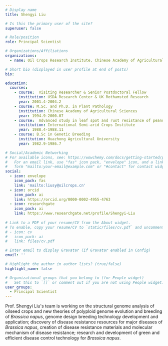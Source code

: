 ```yaml
---
# Display name
title: Shengyi Liu

# Is this the primary user of the site?
superuser: false

# Role/position
role: Principal Scientist

# Organizations/Affiliations
organizations:
  - name: Oil Crops Research Institute, Chinese Academy of Agricultural Sciences

# Short bio (displayed in user profile at end of posts)
bio: 

education:
  courses:
    - course:  Visiting Researcher & Senior Postdoctoral Fellow
      institution: USDA Research Center & UK Rothamsted Research 
      year: 2001.4-2004.2
    - course: M.Sc. and Ph.D. in Plant Pathology
      institution: Chinese Academy of Agricultural Sciences
      year: 1994.9-2000.07
    - course:  Advanced study in leaf spot and rust resistance of peanuts
      institution: International Semi-arid Crops Institute
      year: 1988.4-1988.11
    - course: B.Sc in Genetic Breeding
      institution: Huazhong Agricultural University
      year: 1982.9-1986.7

# Social/Academic Networking
# For available icons, see: https://wowchemy.com/docs/getting-started/page-builder/#icons
#   For an email link, use "fas" icon pack, "envelope" icon, and a link in the
#   form "mailto:your-email@example.com" or "#contact" for contact widget.
social:
  - icon: envelope
    icon_pack: fas
    link: 'mailto:liusy@oilcrops.cn'
  - icon: orcid
    icon_pack: ai
    link: https://orcid.org/0000-0002-4955-4763
  - icon: researchgate
    icon_pack: ai
    link: https://www.researchgate.net/profile/Shengyi-Liu
  
# Link to a PDF of your resume/CV from the About widget.
# To enable, copy your resume/CV to `static/files/cv.pdf` and uncomment the lines below.
# - icon: cv
#   icon_pack: ai
#   link: files/cv.pdf

# Enter email to display Gravatar (if Gravatar enabled in Config)
email: ''

# Highlight the author in author lists? (true/false)
highlight_name: false

# Organizational groups that you belong to (for People widget)
#   Set this to `[]` or comment out if you are not using People widget.
user_groups:
  - Principal Scientist
---
```


Prof. Shengyi Liu's team is working on the structural genome analysis of oilseed crops and new theories of polyploid genome evolution and breeding of *Brassica napus*, genome design breeding technology development and application; discovery of disease resistance resources for major diseases of *Brassica napus*, creation of disease resistance materials and molecular mechanism of disease resistance; research and development of green and efficient disease control technology for *Brassica napus*.
